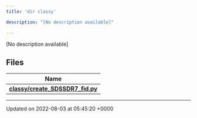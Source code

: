```yaml
---
title: 'dir classy'

description: "[No description available]"

---
```







[No description available]

## Files

| Name           |
| -------------- |
| **[classy/create_SDSSDR7_fid.py](/documentation/code/gambit_sphinx/files/create__sdssdr7__fid_8py/#file-create-sdssdr7-fid.py)**  |






-------------------------------

Updated on 2022-08-03 at 05:45:20 +0000
